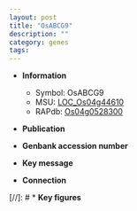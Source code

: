 ```yaml
---
layout: post
title: "OsABCG9"
description: ""
category: genes
tags: 
---
```


* **Information**  
    + Symbol: OsABCG9  
    + MSU: [LOC_Os04g44610](http://rice.uga.edu/cgi-bin/ORF_infopage.cgi?orf=LOC_Os04g44610)  
    + RAPdb: [Os04g0528300](http://rapdb.dna.affrc.go.jp/viewer/gbrowse_details/irgsp1?name=Os04g0528300)  

* **Publication**  

* **Genbank accession number**  

* **Key message**  

* **Connection**  

[//]: # * **Key figures**  


